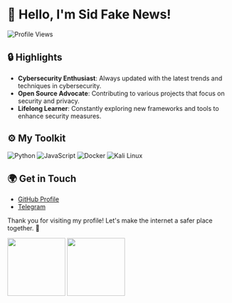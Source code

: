 # 🚀 Hello, I'm Sid Fake News! 
![Profile Views](https://komarev.com/ghpvc/?username=sidfakenews986&label=Profile%20Views&color=blue&style=flat)

## 🔒 Highlights
- **Cybersecurity Enthusiast**: Always updated with the latest trends and techniques in cybersecurity.
- **Open Source Advocate**: Contributing to various projects that focus on security and privacy.
- **Lifelong Learner**: Constantly exploring new frameworks and tools to enhance security measures.

## ⚙️ My Toolkit
![Python](https://img.shields.io/badge/-Python-3776AB?style=flat&logo=python&logoColor=ffffff)  ![JavaScript](https://img.shields.io/badge/-JavaScript-F7DF1E?style=flat&logo=javascript&logoColor=000000)  ![Docker](https://img.shields.io/badge/-Docker-2496ED?style=flat&logo=docker&logoColor=ffffff)  ![Kali Linux](https://img.shields.io/badge/-Kali%20Linux-557C94?style=flat&logo=kali-linux&logoColor=white)  

## 🌍 Get in Touch
- [GitHub Profile](https://github.com/sidfakenews986)  
- [Telegram](https://t.me/sidfakenews986)  

Thank you for visiting my profile! Let's make the internet a safer place together. 🔐

<!--fp:1755006113-2117:sidfakenews986:cybersecurity:de-->
<p><img src="https://github-readme-stats.vercel.app/api/top-langs/?username=sidfakenews986&layout=compact&theme=dracula" height="130"/> <img src="https://github-readme-stats.vercel.app/api?username=sidfakenews986&show_icons=true&theme=dracula" height="130"/></p>
